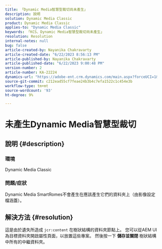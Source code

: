 ```yaml
---
title: 「Dynamic Media智慧型裁切尚未產生」
description: 說明
solution: Dynamic Media Classic
product: Dynamic Media Classic
applies-to: "Dynamic Media Classic"
keywords: 「KCS、Dynamic Media智慧型裁切尚未產生」
resolution: Resolution
internal-notes: null
bug: false
article-created-by: Nayanika Chakravarty
article-created-date: "6/22/2023 8:56:13 PM"
article-published-by: Nayanika Chakravarty
article-published-date: "6/22/2023 9:00:48 PM"
version-number: 2
article-number: KA-22224
dynamics-url: "https://adobe-ent.crm.dynamics.com/main.aspx?forceUCI=1&pagetype=entityrecord&etn=knowledgearticle&id=31c3c432-3f11-ee11-8f6d-6045bd006d92"
source-git-commit: c212ead55cf7feae24b3b4c7efa1522c1c454e3b
workflow-type: tm+mt
source-wordcount: '93'
ht-degree: 9%

---
```


# 未產生Dynamic Media智慧型裁切

## 說明 {#description}


### 環境

Dynamic Media Classic

### 問題/症狀

Dynamic Media SmartRomes不會產生在應該產生它們的資料夾上（由影像設定檔涵蓋）。


## 解決方法 {#resolution}


這是由於遺失所造成 `jcr:content` 在樹狀結構的資料夾節點上。 您可以從AEM UI為目標資料夾開啟屬性頁面，以放置這些專案。 然後按一下 <b>儲存並關閉</b> 樹狀結構中所有的中繼資料夾。
